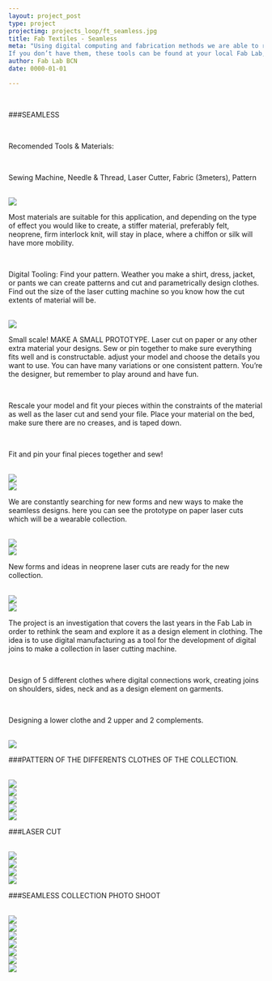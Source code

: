 ```yaml
---
layout: project_post
type: project
projectimg: projects_loop/ft_seamless.jpg
title: Fab Textiles - Seamless
meta: "Using digital computing and fabrication methods we are able to rapidly prototype and assemble new designs. You can use any 2D or 3D software to create patterns ready for cutting. The machines allow a us a wide range of possibilities, so try to take advantage of the accuracy, precision, and repetitions these machines can achieve.
If you don’t have them, these tools can be found at your local Fab Lab, tech shop, or digital fabrication laboratory (if you don’t have them at home, and aside from the laser cutter, you probably will) book a time slot for fabrication with your local fablab or tech shop."
author: Fab Lab BCN
date: 0000-01-01

---
```


<br>

###SEAMLESS

<br>

Recomended Tools & Materials:

<br>

Sewing Machine, Needle & Thread, Laser Cutter, Fabric (3meters), Pattern

<br>

<img src="{{site.baseurl}}{{ site.url }}/img/projects/fabtextiles_seamless/1.jpg">

<br>

Most materials are suitable for this application, and depending on the type of effect you would like to create, a stiffer material, preferably felt, neoprene, firm interlock knit, will stay in place, where a chiffon or silk will have more mobility.

<br>

Digital Tooling: Find your pattern.  Weather you make a shirt, dress, jacket, or pants we can create patterns and cut and parametrically design clothes.  Find out the size of the laser cutting machine so you know how the cut extents of material will be.

<br>

<img src="{{site.baseurl}}{{ site.url }}/img/projects/fabtextiles_seamless/2.jpg">

<br>

Small scale! MAKE A SMALL PROTOTYPE.   Laser cut on paper or any other extra material your designs.  Sew or pin together to make sure everything fits well and is constructable.  adjust your model and choose the details you want to use.  You can have many variations or one consistent pattern.   You’re the designer, but remember to play around and have fun.

<br>

Rescale your model and fit your pieces within the constraints of the material as well as the laser cut and send your file.  Place your material on the bed, make sure there are no creases, and is taped down.

<br>

Fit and pin your final pieces together and sew!

<br>

<img src="{{site.baseurl}}{{ site.url }}/img/projects/fabtextiles_seamless/3.jpg">

<br>

<img src="{{site.baseurl}}{{ site.url }}/img/projects/fabtextiles_seamless/4.jpg">

<br>

We are constantly searching for new forms and new ways to make the seamless designs. here you can see the prototype on paper laser cuts which will be a wearable collection.

<br>

<img src="{{site.baseurl}}{{ site.url }}/img/projects/fabtextiles_seamless/5.jpg">

<br>

<img src="{{site.baseurl}}{{ site.url }}/img/projects/fabtextiles_seamless/6.jpg">

<br>

New forms and ideas in neoprene laser cuts are ready for the new collection.

<br>

<img src="{{site.baseurl}}{{ site.url }}/img/projects/fabtextiles_seamless/7.jpg">

<br>

<img src="{{site.baseurl}}{{ site.url }}/img/projects/fabtextiles_seamless/8.jpg">

<br>

The project is an investigation that covers the last years in the Fab Lab in order to rethink the seam and explore it as a design element in clothing. The idea is to use digital manufacturing as a tool for the development of digital joins to make a collection in laser cutting machine.

<br>

Design of 5 different clothes where digital connections work, creating joins on shoulders, sides, neck and as a design element on garments.

<br>

Designing a lower clothe and 2 upper and 2 complements.

<br>

<img src="{{site.baseurl}}{{ site.url }}/img/projects/fabtextiles_seamless/9.jpg">

<br>

###PATTERN OF THE DIFFERENTS CLOTHES OF THE COLLECTION.

<br>

<img src="{{site.baseurl}}{{ site.url }}/img/projects/fabtextiles_seamless/10.jpg">

<br>

<img src="{{site.baseurl}}{{ site.url }}/img/projects/fabtextiles_seamless/11.jpg">

<br>

<img src="{{site.baseurl}}{{ site.url }}/img/projects/fabtextiles_seamless/12.jpg">

<br>

<img src="{{site.baseurl}}{{ site.url }}/img/projects/fabtextiles_seamless/13.jpg">

<br>

<img src="{{site.baseurl}}{{ site.url }}/img/projects/fabtextiles_seamless/14.jpg">

<br>

###LASER CUT

<br>

<img src="{{site.baseurl}}{{ site.url }}/img/projects/fabtextiles_seamless/15.jpg">

<br>

<img src="{{site.baseurl}}{{ site.url }}/img/projects/fabtextiles_seamless/16.jpg">

<br>

<img src="{{site.baseurl}}{{ site.url }}/img/projects/fabtextiles_seamless/17.jpg">

<br>

<img src="{{site.baseurl}}{{ site.url }}/img/projects/fabtextiles_seamless/18.jpg">

<br>

###SEAMLESS COLLECTION PHOTO SHOOT

<br>

<img src="{{site.baseurl}}{{ site.url }}/img/projects/fabtextiles_seamless/19.jpg">

<br>

<img src="{{site.baseurl}}{{ site.url }}/img/projects/fabtextiles_seamless/20.jpg">

<br>

<img src="{{site.baseurl}}{{ site.url }}/img/projects/fabtextiles_seamless/21.jpg">

<br>

<img src="{{site.baseurl}}{{ site.url }}/img/projects/fabtextiles_seamless/22.jpg">

<br>

<img src="{{site.baseurl}}{{ site.url }}/img/projects/fabtextiles_seamless/23.jpg">

<br>

<img src="{{site.baseurl}}{{ site.url }}/img/projects/fabtextiles_seamless/24.jpg">

<br>

<img src="{{site.baseurl}}{{ site.url }}/img/projects/fabtextiles_seamless/25.jpg">





